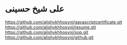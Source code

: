 # علی شیخ حسینی
https://github.com/alishykhhosyni/gavascriptcertificate.git
https://github.com/alishykhhosyni/resume.git
https://github.com/alishykhhosyni/sop.git
https://github.com/alishykhhosyni/github.git
